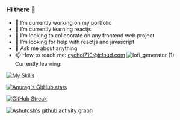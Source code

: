 ### Hi there 👋

<!--
**chanyangpraise/chanyangpraise** is a ✨ _special_ ✨ repository because its `README.md` (this file) appears on your GitHub profile.

Here are some ideas to get you started:
-->
- 🔭 I’m currently working on my portfolio
- 🌱 I’m currently learning reactjs
- 👯 I’m looking to collaborate on any frontend web project
- 🤔 I’m looking for help with reactjs and javascript
- 💬 Ask me about anything  
- 📫 How to reach me: cychoi710@icloud.com
![lofi_generator (1)](https://user-images.githubusercontent.com/103631638/210513557-da883be3-8c48-4d87-a352-7633e4619372.png)
Currently learning:

[![My Skills](https://skillicons.dev/icons?i=js,css,react,aws,nextjs)](https://skillicons.dev)

[![Anurag's GitHub stats](https://github-readme-stats.vercel.app/api?username=chanyangpraise)](https://github.com/chanyangpraise/github-readme-stats)

[![GitHub Streak](https://streak-stats.demolab.com/?user=chanyangpraise)](https://git.io/streak-stats)

[![Ashutosh's github activity graph](https://github-readme-activity-graph.cyclic.app/graph?username=chanyangpraise&theme=dracula)](https://github.com/chanyangpraise/github-readme-activity-graph)
